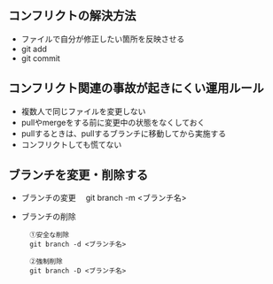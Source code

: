 ## コンフリクトの解決方法
- ファイルで自分が修正したい箇所を反映させる
- git add
- git commit

## コンフリクト関連の事故が起きにくい運用ルール

- 複数人で同じファイルを変更しない
- pullやmergeをする前に変更中の状態をなくしておく
- pullするときは、pullするブランチに移動してから実施する
- コンフリクトしても慌てない

## ブランチを変更・削除する

- ブランチの変更
    　git branch -m <ブランチ名>
  
- ブランチの削除

        ①安全な削除
        git branch -d <ブランチ名>
      
        ②強制削除
        git branch -D <ブランチ名>
